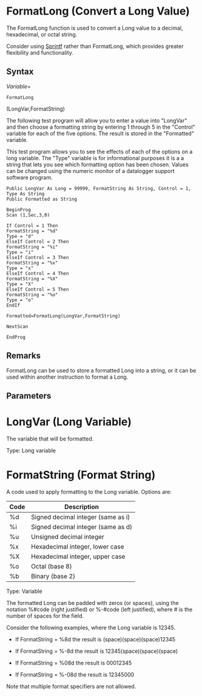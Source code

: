 # FormatLong (Convert a Long Value)

The FormatLong function is used to convert a Long value to a decimal, hexadecimal, or octal string.

Consider using [Sprintf](sprintf.md) rather than FormatLong, which provides greater flexibility and functionality.

## Syntax

_Variable_=

```
FormatLong
```

(LongVar,FormatString)

The following test program will allow you to enter a value into "LongVar" and then choose a formatting string by entering 1 through 5 in the "Control" variable for each of the five options. The result is stored in the "Formatted" variable.

This test program allows you to see the effects of each of the options on a long variable. The "Type" variable is for informational purposes it is a a string that lets you see which formatting option has been chosen. Values can be changed using the numeric monitor of a datalogger support software program.

```
Public LongVar As Long = 99999, FormatString As String, Control = 1, Type As String
Public Formatted as String

BeginProg
Scan (1,Sec,3,0)

If Control = 1 Then
FormatString = "%d"
Type = "d"
ElseIf Control = 2 Then
FormatString = "%i"
Type = "i"
ElseIf Control = 3 Then
FormatString = "%x"
Type = "x"
ElseIf Control = 4 Then
FormatString = "%X"
Type = "X"
ElseIf Control = 5 Then
FormatString = "%o"
Type = "o"
EndIf

Formatted=FormatLong(LongVar,FormatString)

NextScan

EndProg
```

## Remarks

FormatLong can be used to store a formatted Long into a string, or it can be used within another instruction to format a Long.

## Parameters

# LongVar (Long Variable)

The variable that will be formatted.

Type: Long variable

# FormatString (Format String)

A code used to apply formatting to the Long variable. Options are:

| Code | Description                        |
| ---- | ---------------------------------- |
| %d   | Signed decimal integer (same as i) |
| %i   | Signed decimal integer (same as d) |
| %u   | Unsigned decimal integer           |
| %x   | Hexadecimal integer, lower case    |
| %X   | Hexadecimal integer, upper case    |
| %o   | Octal (base 8)                     |
| %b   | Binary (base 2)                    |

Type: Variable

The formatted Long can be padded with zeros (or spaces), using the notation %#code (right justified) or %-#code (left justified), where # is the number of spaces for the field.

Consider the following examples, where the Long variable is 12345.

- If FormatString = %8d the result is (space)(space)(space)12345

- If FormatString = %-8d the result is 12345(space)(space)(space)

- If FormatString = %08d the result is 00012345

- If FormatString = %-08d the result is 12345000

Note that multiple format specifiers are not allowed.
